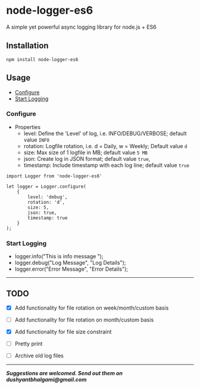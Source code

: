 # node-logger-es6
A simple yet powerful async logging library for node.js + ES6

## Installation
```
npm install node-logger-es6
```

## Usage
- [Configure](#configure)
- [Start Logging](#start-logging)


### Configure
- Properties
    -  level: Define the 'Level' of log, i.e. INFO/DEBUG/VERBOSE; default value `INFO`
    - rotation: Logfile rotation, i.e. d = Daily, w = Weekly; Default value `d`
    - size: Max size of 1 logfile in MB; default value `5 MB`
    -  json: Create log in JSON format; default value `true`,
     - timestamp: Include timestamp with each log line; default value `true`
```$xslt
import Logger from 'node-logger-es6'

let logger = Logger.configure(
    {
        level: 'debug',
        rotation: 'd',
        size: 5,
        json: true,
        timestamp: true
    }
);
```

### Start Logging
- logger.info("This is info message ");
- logger.debug("Log Message", "Log Details");
- logger.error("Error Message", "Error Details");

---
## TODO
- [X] Add functionality for file rotation on week/month/custom basis
- [ ] Add functionality for file rotation on month/custom basis
- [x] Add functionality for file size constraint
- [ ] Pretty print
- [ ] Archive old log files


---
**_Suggestions are welcomed. Send out them on dushyantbhalgami@gmail.com_**


